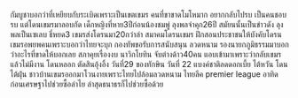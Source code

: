 กัมบูชาบอกว่าที่เหยียบกับระเบิดเพราะเป็นเขตเขมร
คนที่ขาขาดโมโหมาก อยากกลับไปรบ เป็นคนชอบรบ แต่โดนเขมรมาลอบกัด
เด็กหญิงที่หาย3ปีก่อนน้องชมพู่ ลุงพลจำคุก26ปี
สมัยนนั้นเป็นข่าวดัง ลุงพลเป็นเซเลบ
ธี่หยด3
เขมรส่งโดรนมา20กว่าลำ
สมาคมโดรนเขมร ฝึกสอนประชาชนให้บังคับโดรน
เขมรอพยพคนเพราะบอกว่าไทยจะบุก
กองทัพขอรับการสนับสนุน ลวดหนาม รองนายกภูมิธรรมมาบอกว่าอะไรที่ขาดให้บอกเลย
สภาคุยเรื่องงบ 
นาวิกโยทิน จับต่างด้าว40คน แอบเข้ามาเพราะว่ากลับเขมรแล้วไม่มีงาน โดนหลอก
ตัดสินอุ้งอิ้ง วันที่29
ของทักษิน วันที่ 22
แบงค์ชาติลดดอกเบี้ย
ไต้หวัน โดนไต้ฝุ่น
ชาวบ้านเขมรออกมาโวนงายเพราะไทยไปล้อมลวดหนาม
ไทยลีค premier league
อาทิดก่อนเศรษฐาไปช่วยซื้อลำไย ล่าสุดธนาธรก็ไปช่วยซื้อด้วย
